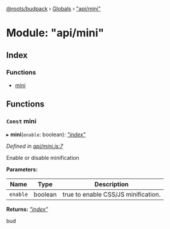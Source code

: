 [@roots/budpack](../README.md) › [Globals](../globals.md) › ["api/mini"](_api_mini_.md)

# Module: "api/mini"

## Index

### Functions

* [mini](_api_mini_.md#const-mini)

## Functions

### `Const` mini

▸ **mini**(`enable`: boolean): *["index"](_index_.md)*

*Defined in [api/mini.js:7](https://github.com/roots/bud-support/blob/5f43850/src/budpack/builder/api/mini.js#L7)*

Enable or disable minification

**Parameters:**

Name | Type | Description |
------ | ------ | ------ |
`enable` | boolean | true to enable CSS/JS minification. |

**Returns:** *["index"](_index_.md)*

bud
